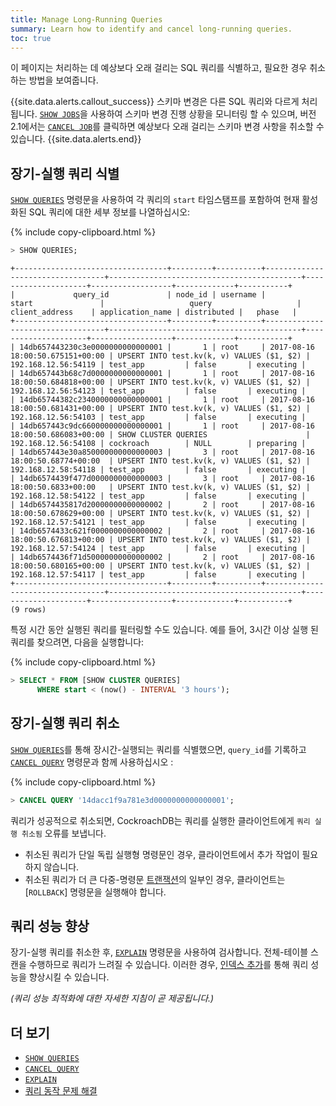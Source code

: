```yaml
---
title: Manage Long-Running Queries
summary: Learn how to identify and cancel long-running queries.
toc: true
---
```


이 페이지는 처리하는 데 예상보다 오래 걸리는 SQL 쿼리를 식별하고, 필요한 경우 취소하는 방법을 보여줍니다.

{{site.data.alerts.callout_success}} 스키마 변경은 다른 SQL 쿼리와 다르게 처리됩니다. <a href="show-jobs.html"><code>SHOW JOBS</code></a>을 사용하여 스키마 변경 진행 상황을 모니터링 할 수 있으며, 버전 2.1에서는 <a href="cancel-job.html"><code>CANCEL JOB</code></a>를 클릭하면 예상보다 오래 걸리는 스키마 변경 사항을 취소할 수 있습니다. {{site.data.alerts.end}}



## 장기-실행 쿼리 식별

[`SHOW QUERIES`](show-queries.html) 명령문을 사용하여 각 쿼리의 `start` 타임스탬프를 포함하여 현재 활성화된 SQL 쿼리에 대한 세부 정보를 나열하십시오:

{% include copy-clipboard.html %}
~~~ sql
> SHOW QUERIES;
~~~

~~~
+----------------------------------+---------+----------+----------------------------------+-------------------------------------------+---------------------+------------------+-------------+-----------+
|             query_id             | node_id | username |              start               |                   query                   |   client_address    | application_name | distributed |   phase   |
+----------------------------------+---------+----------+----------------------------------+-------------------------------------------+---------------------+------------------+-------------+-----------+
| 14db657443230c3e0000000000000001 |       1 | root     | 2017-08-16 18:00:50.675151+00:00 | UPSERT INTO test.kv(k, v) VALUES ($1, $2) | 192.168.12.56:54119 | test_app         | false       | executing |
| 14db657443b68c7d0000000000000001 |       1 | root     | 2017-08-16 18:00:50.684818+00:00 | UPSERT INTO test.kv(k, v) VALUES ($1, $2) | 192.168.12.56:54123 | test_app         | false       | executing |
| 14db65744382c2340000000000000001 |       1 | root     | 2017-08-16 18:00:50.681431+00:00 | UPSERT INTO test.kv(k, v) VALUES ($1, $2) | 192.168.12.56:54103 | test_app         | false       | executing |
| 14db657443c9dc660000000000000001 |       1 | root     | 2017-08-16 18:00:50.686083+00:00 | SHOW CLUSTER QUERIES                      | 192.168.12.56:54108 | cockroach        | NULL        | preparing |
| 14db657443e30a850000000000000003 |       3 | root     | 2017-08-16 18:00:50.68774+00:00  | UPSERT INTO test.kv(k, v) VALUES ($1, $2) | 192.168.12.58:54118 | test_app         | false       | executing |
| 14db6574439f477d0000000000000003 |       3 | root     | 2017-08-16 18:00:50.6833+00:00   | UPSERT INTO test.kv(k, v) VALUES ($1, $2) | 192.168.12.58:54122 | test_app         | false       | executing |
| 14db6574435817d20000000000000002 |       2 | root     | 2017-08-16 18:00:50.678629+00:00 | UPSERT INTO test.kv(k, v) VALUES ($1, $2) | 192.168.12.57:54121 | test_app         | false       | executing |
| 14db6574433c621f0000000000000002 |       2 | root     | 2017-08-16 18:00:50.676813+00:00 | UPSERT INTO test.kv(k, v) VALUES ($1, $2) | 192.168.12.57:54124 | test_app         | false       | executing |
| 14db6574436f71d50000000000000002 |       2 | root     | 2017-08-16 18:00:50.680165+00:00 | UPSERT INTO test.kv(k, v) VALUES ($1, $2) | 192.168.12.57:54117 | test_app         | false       | executing |
+----------------------------------+---------+----------+----------------------------------+-------------------------------------------+---------------------+------------------+-------------+-----------+
(9 rows)
~~~

특정 시간 동안 실행된 쿼리를 필터링할 수도 있습니다. 예를 들어, 3시간 이상 실행 된 쿼리를 찾으려면, 다음을 실행합니다:

{% include copy-clipboard.html %}
~~~ sql
> SELECT * FROM [SHOW CLUSTER QUERIES]
      WHERE start < (now() - INTERVAL '3 hours');
~~~

## 장기-실행 쿼리 취소

[`SHOW QUERIES`](show-queries.html)를 통해 장시간-실행되는 쿼리를 식별했으면, `query_id`를 기록하고 [`CANCEL QUERY`](cancel-query.html) 명령문과 함께 사용하십시오 :

{% include copy-clipboard.html %}
~~~ sql
> CANCEL QUERY '14dacc1f9a781e3d0000000000000001';
~~~

쿼리가 성공적으로 취소되면, CockroachDB는 쿼리를 실행한 클라이언트에게 `쿼리 실행 취소됨` 오류를 보냅니다.

- 취소된 쿼리가 단일 독립 실행형 명령문인 경우, 클라이언트에서 추가 작업이 필요하지 않습니다.
- 취소된 쿼리가 더 큰 다중-명령문 [트랜잭션](transactions.html)의 일부인 경우, 클라이언트는 [`ROLLBACK`] 명령문을 실행해야 합니다.

## 쿼리 성능 향상

장기-실행 쿼리를 취소한 후, [`EXPLAIN`](explain.html) 명령문을 사용하여 검사합니다. 전체-테이블 스캔을 수행하므로 쿼리가 느려질 수 있습니다. 이러한 경우, [인덱스 추가](create-index.html)를 통해 쿼리 성능을 향상시킬 수 있습니다.

*(쿼리 성능 최적화에 대한 자세한 지침이 곧 제공됩니다.)*

## 더 보기

- [`SHOW QUERIES`](show-queries.html)
- [`CANCEL QUERY`](cancel-query.html)
- [`EXPLAIN`](explain.html)
- [쿼리 동작 문제 해결](query-behavior-troubleshooting.html) 
